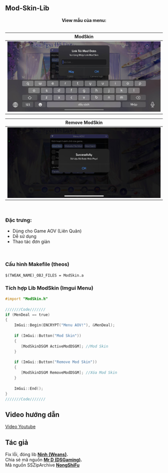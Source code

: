 ## Mod-Skin-Lib

<div style="text-align: center;">
<b>View mẫu của menu:</b><br><br>

|                                          ModSkin                                              |
| :-------------------------------------------------------------------------------------------: |
| ![](https://github.com/WeansHHN/img/blob/main/photo_2024-03-13_20-48-31.jpg?raw=true) |

|                                       Remove ModSkin                                          |
| :-------------------------------------------------------------------------------------------: |
| ![](https://github.com/WeansHHN/img/blob/main/photo_2024-03-13_20-48-26.jpg?raw=true) |

</div>

<br>

### Đặc trưng:
* Dùng cho Game AOV (Liên Quân)
* Dễ sử dụng
* Thao tác đơn giản

<br>

### Cấu hình Makefile (theos)
```make
$(TWEAK_NAME)_OBJ_FILES = ModSkin.a
```

### Tích hợp Lib ModSkin (Imgui Menu)

```Objective-C
#import "ModSkin.h"

///////Code///////
if (MenDeal == true)
{                
    ImGui::Begin(ENCRYPT("Menu AOV!"), &MenDeal); 

    if (ImGui::Button("Mod Skin"))
    {
       [ModSkinDSGM ActiveModDSGM]; //Mod Skin
    }

    if (ImGui::Button("Remove Mod Skin"))
    {
       [ModSkinDSGM RemoveModDSGM]; //Xóa Mod Skin
    }

    ImGui::End();
}
///////Code///////

```

## Video hướng dẫn

[Video Youtube](https://youtu.be/MlIGtaYcb3Y?si=tPOz0GiIkKpIcHsa)

## Tác giả

Fix lỗi, đóng lib <b>[Ninh (Weans)](https://hhnios.site).</br></b>
Chia sẻ mã nguồn <b>[Mr D (DSGaming)](https://shopdsgm.vn).</br></b>
Mã nguồn SSZipArchive <b>[NongShiFu](https://github.com/nongshifu)</b>
